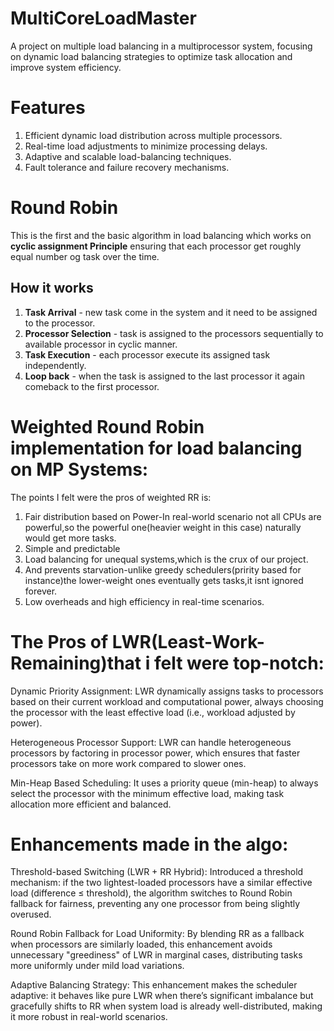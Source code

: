 
# MultiCoreLoadMaster
A project on multiple load balancing in a multiprocessor system, focusing on dynamic load balancing strategies to optimize task allocation and improve system efficiency.
# Features
1. Efficient dynamic load distribution across multiple processors.
2. Real-time load adjustments to minimize processing delays.
3. Adaptive and scalable load-balancing techniques.
4. Fault tolerance and failure recovery mechanisms.   
# Round Robin
This is the first and the basic algorithm in load balancing which works on **cyclic assignment Principle** ensuring that each processor get roughly equal number og task over the time.
## How it works
1. **Task Arrival** - new task come in the system and it need to be assigned to the processor.
2. **Processor Selection** - task is assigned to the processors sequentially to available processor in cyclic manner.
3. **Task Execution** - each processor execute its assigned task independently.
4. **Loop back** - when the task is assigned to the last processor it again comeback to the first processor.


# Weighted Round Robin implementation for load balancing on MP Systems:
The points I felt were the pros of weighted RR is:
1. Fair distribution based on Power-In real-world scenario not all CPUs are powerful,so the powerful one(heavier weight in this case) naturally would get more tasks.
2. Simple and predictable
3. Load balancing for unequal systems,which is the crux of our project.
4. And prevents starvation-unlike greedy schedulers(pririty based for instance)the lower-weight ones eventually gets tasks,it isnt ignored forever.
5. Low overheads and high efficiency in real-time scenarios.

# The Pros of LWR(Least-Work-Remaining)that i felt were top-notch:
Dynamic Priority Assignment:
LWR dynamically assigns tasks to processors based on their current workload and computational power, 
always choosing the processor with the least effective load (i.e., workload adjusted by power).

Heterogeneous Processor Support:
LWR can handle heterogeneous processors by factoring in processor power, 
which ensures that faster processors take on more work compared to slower ones.

Min-Heap Based Scheduling:
It uses a priority queue (min-heap) to always select the processor with the minimum effective load,
making task allocation more efficient and balanced.

# Enhancements made in the algo:
Threshold-based Switching (LWR + RR Hybrid):
Introduced a threshold mechanism: if the two lightest-loaded processors have a similar effective load (difference ≤ threshold), 
the algorithm switches to Round Robin fallback for fairness, preventing any one processor from being slightly overused.

Round Robin Fallback for Load Uniformity:
By blending RR as a fallback when processors are similarly loaded, this enhancement avoids unnecessary 
"greediness" of LWR in marginal cases, distributing tasks more uniformly under mild load variations.

Adaptive Balancing Strategy:
This enhancement makes the scheduler adaptive: it behaves like pure LWR when there’s 
significant imbalance but gracefully shifts to RR when system load is already well-distributed, making it more robust in real-world scenarios.
